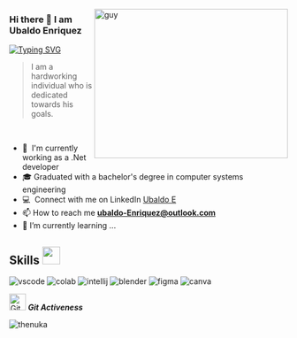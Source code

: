 
 <img align="right" height="270px" alt="guy" width="350" src="https://i.pinimg.com/originals/e4/26/70/e426702edf874b181aced1e2fa5c6cde.gif" /> </a>
 
### Hi there 👋 I am Ubaldo Enriquez

<a href="https://git.io/typing-svg"><img src="https://readme-typing-svg.herokuapp.com?font=Ubuntu&pause=1000&color=11F7BF&vCenter=true&width=435&lines=Full+Stack+Developer;JavaScrip+%7C+TypeScript+%7C+C%23" alt="Typing SVG" /></a>

> I am a hardworking individual who is dedicated towards his goals.
<br />

- 🌱 &nbsp;I'm currently working as a .Net developer
- 🎓 Graduated with a bachelor's degree in computer systems engineering
- :computer: &nbsp;Connect with me on LinkedIn <a href="https://www.linkedin.com/in/ubaldo-enriquez-185364171">Ubaldo E</a>
- 📫 How to reach me **ubaldo-Enriquez@outlook.com**
- 🌱 I’m currently learning ...

<h2> Skills <img src = "https://media2.giphy.com/media/QssGEmpkyEOhBCb7e1/giphy.gif?cid=ecf05e47a0n3gi1bfqntqmob8g9aid1oyj2wr3ds3mg700bl&rid=giphy.gif" width = 32px> </h2>
<div>
  <img  alt="vscode" src="https://img.shields.io/badge/Visual_Studio_Code-0078D4?style=for-the-badge&logo=visual%20studio%20code&logoColor=white"/> 
  <img  alt="colab" src="https://img.shields.io/badge/Colab-F9AB00?style=for-the-badge&logo=googlecolab&color=525252"/>
  <img  alt="intellij" src="https://img.shields.io/badge/IntelliJ_IDEA-000000.svg?style=for-the-badge&logo=intellij-idea&logoColor=white"/> 
  <img  alt="blender" src="https://img.shields.io/badge/blender-%23F5792A.svg?style=for-the-badge&logo=blender&logoColor=white"/>
  <img  alt="figma" src="https://img.shields.io/badge/Figma-F24E1E?style=for-the-badge&logo=figma&logoColor=white"/>
  <img  alt="canva" src="https://img.shields.io/badge/Canva-%2300C4CC.svg?&style=for-the-badge&logo=Canva&logoColor=white"/>

 </div>

<p align="left">
 <img src="https://media.giphy.com/media/OJTxHkKwcM5lfi2OnW/giphy.gif" width="30" alt="Git"/>&nbsp;<i><b>Git Activeness</b></i>
</p>
 
<p>
 <img align="left" src="https://github-readme-stats.vercel.app/api/top-langs?username=uvvamm&langs_count=10&show_icons=true&locale=en&layout=compact&theme=chartreuse-dark" alt="thenuka" />
</p>


<br><br><br><br><br><br><br><br>

